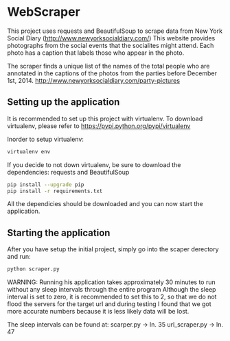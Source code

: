 # WebScraper

This project uses requests and BeautifulSoup to scrape data from New York Social Diary (http://www.newyorksocialdiary.com/)
This website provides photographs from the social events that the socialites might attend. Each photo has a caption that
labels those who appear in the photo.

The scraper finds a unique list of the names of the total people who are annotated in the captions of the photos from the
parties before December 1st, 2014.
http://www.newyorksocialdiary.com/party-pictures


## Setting up the application

It is recommended to set up this project with virtualenv. To download virtualenv, please refer to https://pypi.python.org/pypi/virtualenv

Inorder to setup virtualenv:
```bash
virtualenv env
```

If you decide to not down virtualenv, be sure to download the dependencies: requests and BeautifulSoup
```bash
pip install --upgrade pip
pip install -r requirements.txt
```

All the dependicies should be downloaded and you can now start the application.


## Starting the application

After you have setup the initial project, simply go into the scaper derectory and run:
```bash
python scraper.py
```

WARNING: Running his application takes approximately 30 minutes to run without any sleep intervals through the entire program
Although the sleep interval is set to zero, it is recommended to set this to 2, so that we do not flood the servers for the target url and during testing I found that we got more accurate numbers because it is less likely data will be lost.

The sleep intervals can be found at:
scarper.py     -> ln. 35
url_scraper.py -> ln. 47
